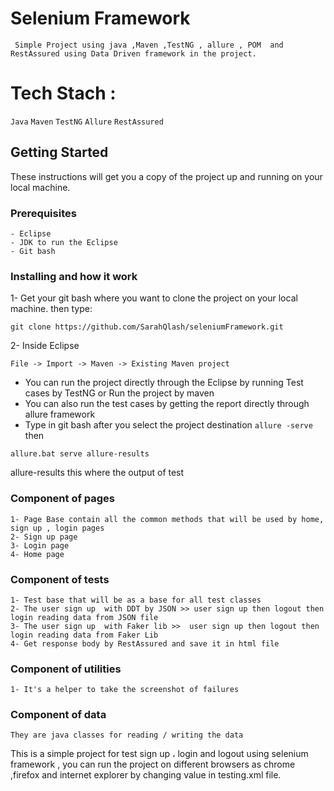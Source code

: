# Selenium Framework
     Simple Project using java ,Maven ,TestNG , allure , POM  and RestAssured using Data Driven framework in the project.

# Tech Stach :

  ``` Java ```
  ``` Maven ```
  ``` TestNG ```
  ``` Allure ```
  ``` RestAssured ```

## Getting Started
   These instructions will get you a copy of the project up and running on your local machine.

### Prerequisites

	- Eclipse
	- JDK to run the Eclipse
	- Git bash

### Installing and how it work
1- Get your git bash where you want to clone the project on your local machine.
	then type:
	
```
git clone https://github.com/SarahQlash/seleniumFramework.git
```
2- Inside Eclipse
```	
File -> Import -> Maven -> Existing Maven project
```
* You can run the project directly through the Eclipse by running Test cases by TestNG or Run the project by maven
* You can also run the test cases by getting the report directly through allure framework
* Type in git bash after you select the project destination `allure -serve` then
```
allure.bat serve allure-results
```
allure-results this where the output of test

### Component of pages
	1- Page Base contain all the common methods that will be used by home, sign up , login pages
	2- Sign up page 
	3- Login page
	4- Home page

### Component of tests
	1- Test base that will be as a base for all test classes 
	2- The user sign up  with DDT by JSON >> user sign up then logout then login reading data from JSON file
	3- The user sign up  with Faker lib >>  user sign up then logout then login reading data from Faker Lib
	4- Get response body by RestAssured and save it in html file

### Component of utilities
	1- It's a helper to take the screenshot of failures

### Component of data
	They are java classes for reading / writing the data

This is a simple project for test sign up ، login and logout  using selenium framework , you can run the project on different browsers as  chrome ,firefox and internet explorer by changing value in testing.xml file.
